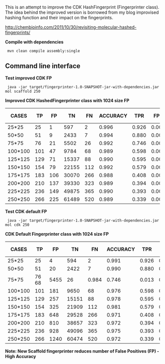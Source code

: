 This is an attempt to improve the CDK HashFingerprint (Fingerprinter class).
The idea behind the improved version is borrowed from my blog improvised hashing function and their impact on the fingerprints. 

http://chembioinfo.com/2011/10/30/revisiting-molecular-hashed-fingerprints/

**Compile with dependencies**

````
 mvn clean compile assembly:single
````

## Command line interface ##

**Test improved CDK FP**

````
 java -jar target/fingerprinter-1.0-SNAPSHOT-jar-with-dependencies.jar mol scaffold 250
````   

**Improved CDK HashedFingerprinter class with 1024 size FP**


CASES |	TP	| FP |	TN	| FN	|	ACCURACY	|	TPR	|	FPR	|	Time (mins)
------|----|----|----|----|----------|-----|-----|-------------
25*25	|	25	|1	|597|	2|	0.996|		0.926|	0.002|	0
50*50	|	51	|9|	2433	|7	|0.994|		0.880	|0.004|	0
75*75		|76	|21|	5502|	26	|0.992|		0.746	|0.004	|0
100*100	|	101	|47	|9784|	68|	0.989	|	0.598	|0.005	|0.01
125*125		|129	|71|	15337	|88|	0.990|		0.595	|0.005|	0.01
150*150		|154	|79|	22155	|112|	0.992	|	0.579	|0.004|	0.01
175*175	|	183	|106	|30070	|266	|0.988		|0.408	|0.004	|0.01
200*200	|	210	|137	|39330	|323|	0.989		|0.394|	0.004|	0.02
225*225	|	236	|149	|49875|	365	|0.990		|0.393	|0.003|	0.02
250*250		|266|	225	|61489	|520	|0.989|		0.339|	0.004|	0.02

**Test CDK default FP**
 
````
 java -jar target/fingerprinter-1.0-SNAPSHOT-jar-with-dependencies.jar mol cdk 250
````

**CDK Default Fingerprinter class with 1024 size FP**


CASES |	TP	| FP |	TN	| FN	|	ACCURACY	|	TPR	|	FPR	|	Time (mins)
------|----|----|----|----|----------|-----|-----|-------------
25*25	|	25	|4	|594|	2|	0.991|		0.926|	0.007|	0
50*50	|	51	|20|	2422|	7|	0.990	|	0.880 |	0.009|	0
75*75		|76	68|	5455|	26|	0.984|		0.746	|0.013|	0
100*100	|	101|	181	|9650|	68|	0.976		|0.598	|0.019|	0.01
125*125	|	129	|257	|15151	|88	|0.978		|0.595|	0.017	|0.01
150*150	|	154|	325	|21909	|112	|0.981		|0.579|	0.015|	0.01
175*175	|	183|	648	|29528	|266	|0.971		|0.408|	0.022|	0.01
200*200	|	210|	810	|38657	|323	|0.972		|0.394	|0.021	|0.02
225*225	|	236|	928	|49096	|365	|0.975		|0.393	|0.019	|0.02
250*250	|	266	|1240	|60474	|520|	0.972|		0.339	|0.021|	0.03


**Note: New Scaffold fingerprinter reduces number of False Positives (FP) - High Accuracy**
